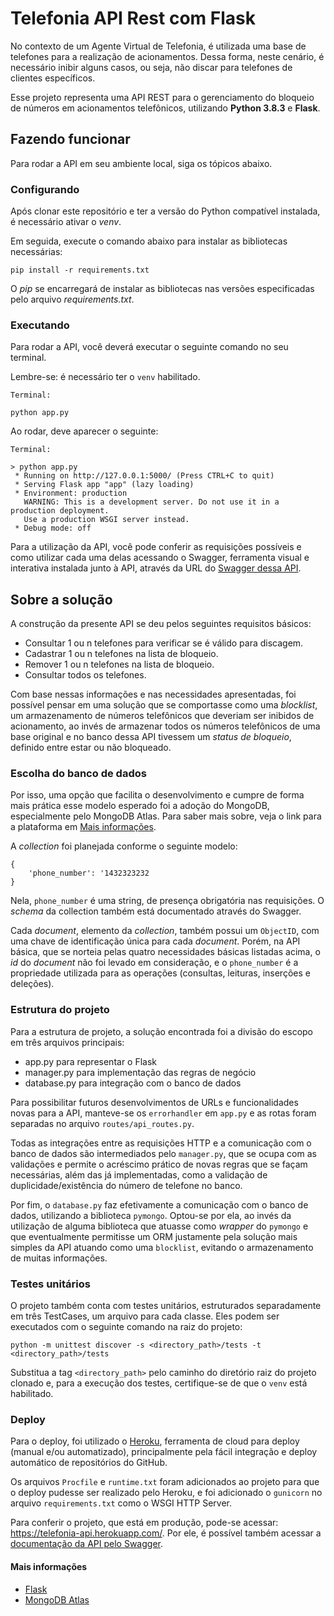 # Telefonia API Rest com Flask

No contexto de um Agente Virtual de Telefonia, é utilizada uma base de telefones para a realização
de acionamentos. Dessa forma, neste cenário, é necessário inibir alguns casos, ou seja, não discar
para telefones de clientes específicos.

Esse projeto representa uma API REST para o gerenciamento do bloqueio de números em acionamentos
telefônicos, utilizando **Python 3.8.3** e **Flask**.

## Fazendo funcionar

Para rodar a API em seu ambiente local, siga os tópicos abaixo.

### Configurando

Após clonar este repositório e ter a versão do Python compatível instalada, é necessário ativar o _venv_.

Em seguida, execute o comando abaixo para instalar as bibliotecas necessárias:

```
pip install -r requirements.txt
```

O _pip_ se encarregará de instalar as bibliotecas nas versões especificadas pelo arquivo _requirements.txt_.

### Executando

Para rodar a API, você deverá executar o seguinte comando no seu terminal.

Lembre-se: é necessário ter o `venv` habilitado.

```
Terminal:

python app.py
```

Ao rodar, deve aparecer o seguinte:

```
Terminal:

> python app.py
 * Running on http://127.0.0.1:5000/ (Press CTRL+C to quit)
 * Serving Flask app "app" (lazy loading)
 * Environment: production
   WARNING: This is a development server. Do not use it in a production deployment.
   Use a production WSGI server instead.
 * Debug mode: off
```

Para a utilização da API, você pode conferir as requisições possíveis e como utilizar cada uma delas acessando
o Swagger, ferramenta visual e interativa instalada junto à API, através da URL do 
[Swagger dessa API](http://127.0.0.1:5000/swagger).

## Sobre a solução

A construção da presente API se deu pelos seguintes requisitos básicos:

- Consultar 1 ou n telefones para verificar se é válido para discagem.
- Cadastrar 1 ou n telefones na lista de bloqueio.
- Remover 1 ou n telefones na lista de bloqueio.
- Consultar todos os telefones.

Com base nessas informações e nas necessidades apresentadas, foi possível pensar em uma solução que se 
comportasse como uma _blocklist_, um armazenamento de números telefônicos que deveriam ser inibidos de
acionamento, ao invés de armazenar todos os números telefônicos de uma base original e no banco dessa API 
tivessem um _status de bloqueio_, definido entre estar ou não bloqueado.

### Escolha do banco de dados

Por isso, uma opção que facilita o desenvolvimento e cumpre de forma mais prática esse modelo esperado foi
a adoção do MongoDB, especialmente pelo MongoDB Atlas. Para saber mais sobre, veja o link para a plataforma 
em [Mais informações](#mais-informações).

A _collection_ foi planejada conforme o seguinte modelo:

```
{
    'phone_number': '1432323232 
}
```

Nela, `phone_number` é uma string, de presença obrigatória nas requisições. O _schema_ da collection também
está documentado através do Swagger.

Cada _document_, elemento da _collection_, também possui um `ObjectID`, com uma chave de identificação 
única para cada _document_. Porém, na API básica, que se norteia pelas quatro necessidades básicas listadas 
acima, o _id_ do _document_ não foi levado em consideração, e o `phone_number` é a propriedade utilizada 
para as operações (consultas, leituras, inserções e deleções).

### Estrutura do projeto

Para a estrutura de projeto, a solução encontrada foi a divisão do escopo em três arquivos principais:

- app.py para representar o Flask
- manager.py para implementação das regras de negócio
- database.py para integração com o banco de dados

Para possibilitar futuros desenvolvimentos de URLs e funcionalidades novas para a API, manteve-se os 
`errorhandler` em `app.py` e as rotas foram separadas no arquivo `routes/api_routes.py`.

Todas as integrações entre as requisições HTTP e a comunicação com o banco de dados são intermediados pelo 
`manager.py`, que se ocupa com as validações e permite o acréscimo prático de novas regras que se façam 
necessárias, além das já implementadas, como a validação de duplicidade/existência do número de telefone 
no banco.

Por fim, o `database.py` faz efetivamente a comunicação com o banco de dados, utilizando a biblioteca 
`pymongo`. Optou-se por ela, ao invés da utilização de alguma biblioteca que atuasse como _wrapper_ do 
`pymongo` e que eventualmente permitisse um ORM justamente pela solução mais simples da API atuando como 
uma `blocklist`, evitando o armazenamento de muitas informações.

### Testes unitários

O projeto também conta com testes unitários, estruturados separadamente em três TestCases, um arquivo para 
cada classe. Eles podem ser executados com o seguinte comando na raiz do projeto:

`python -m unittest discover -s <directory_path>/tests -t <directory_path>/tests`

Substitua a tag `<directory_path>` pelo caminho do diretório raiz do projeto clonado e, para a execução dos 
testes, certifique-se de que o `venv` está habilitado.

### Deploy

Para o deploy, foi utilizado o [Heroku](https://www.heroku.com/), ferramenta de cloud para deploy (manual 
e/ou automatizado), principalmente pela fácil integração e deploy automático de repositórios do GitHub.

Os arquivos `Procfile` e `runtime.txt` foram adicionados ao projeto para que o deploy pudesse ser realizado 
pelo Heroku, e foi adicionado o `gunicorn` no arquivo `requirements.txt` como o WSGI HTTP Server.

Para conferir o projeto, que está em produção, pode-se acessar: https://telefonia-api.herokuapp.com/. Por ele, 
é possível também acessar a [documentação da API pelo Swagger](https://telefonia-api.herokuapp.com/swagger).

#### Mais informações

- [Flask](https://www.palletsprojects.com/p/flask/)
- [MongoDB Atlas](https://www.mongodb.com/cloud/atlas)